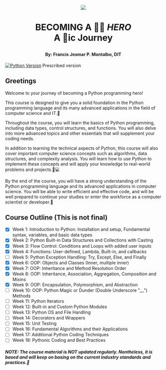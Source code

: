 
<p align="center">
  <img src="https://user-images.githubusercontent.com/65653238/212522749-e67eeb54-c942-4e35-a768-8374e61a5237.png"/>
<h1 align="center">BECOMING A 👨‍💻 <b><i>HERO</i></b>
<br>A 🐍ic Journey </br></p>

<h4 align="center">By: Francis Jesmar P. Montalbo, DIT</h4>

[![Python Version](https://img.shields.io/badge/python-3.8%2B-blue.svg)](https://www.python.org/downloads/release/python-380/) Prescribed version

## Greetings

<p>Welcome to your journey of becoming a Python programming hero!</p> 
<p>This course is designed to give you a solid foundation in the Python programming language and its many advanced applications in the field of computer science and IT.🚀</p>

<p>Throughout the course, you will learn the basics of Python programming, including data types, control structures, and functions. You will also delve into more advanced topics and other essentials that will supplement your coding needs.</p>

<p>In addition to learning the technical aspects of Python, this course will also cover important computer science concepts such as algorithms, data structures, and complexity analysis. You will learn how to use Python to implement these concepts and will apply your knowledge to real-world problems and projects.🤔💻</p>

<p>By the end of the course, you will have a strong understanding of the Python programming language and its advanced applications in computer science. You will be able to write efficient and effective code, and will be well prepared to continue your studies or enter the workforce as a computer scientist or developer.💼</p>

## Course Outline (This is not final)
- [x] Week 1: Introduction to Python: Installation and setup, Fundamental syntax, variables, and basic data types
- [x] Week 2: Python Built-in Data Structures and Collections with Casting
- [x] Week 3: Flow Control: Conditions and Loops with added user inputs
- [x] Week 4: Functions: User-defined, Lambda, Built-in, and callbacks
- [ ] Week 5: Python Exception Handling: Try, Except, Else, and Finally 
- [x] Week 6: OOP: Objects and Classes (Inner, multiple inner)
- [x] Week 7: OOP: Inheritance and Method Resolution Order
- [x] Week 8: OOP: Inheritance, Association, Aggregation, Composition and Mixins
- [x] Week 9: OOP: Encapsulation, Polymorphism, and Abstraction
- [ ] Week 10: OOP: Python Magic or Dunder (Double Underscore "__") Methods
- [ ] Week 11: Python Iterators
- [ ] Week 12: Built-in and Custom Python Modules
- [ ] Week 13: Python OS and File Handling
- [ ] Week 14: Decorators and Wrappers
- [ ] Week 15: Unit Testing
- [ ] Week 16: Fundamental Algorithms and their Applications
- [ ] Week 17: Additional Python Coding Techniques
- [ ] Week 18: Pythonic Coding and Best Practices

##### NOTE: The course material is NOT updated regularly. Nontheless, it is based and will keep on basing on the current industry standards and practices.🚀
